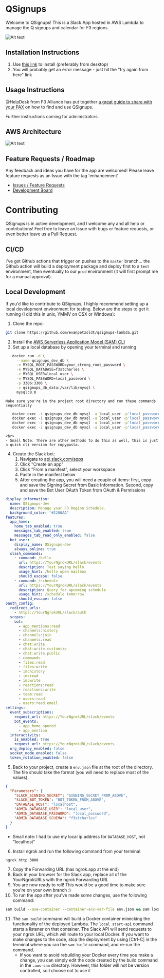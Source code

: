 # QSignups

Welcome to QSignups! This is a Slack App hosted in AWS Lambda to manage the Q signups and calendar for F3 regions.

![Alt text](/screens/qsignups-logo.png?raw=true "QSignups Logo")

## Installation Instructions

1. Use [this link](https://slack.com/oauth/v2/authorize?client_id=3135457248691.3137775183364&scope=app_mentions:read,channels:history,channels:read,chat:write,chat:write.customize,chat:write.public,commands,files:write,im:history,im:write,team:read,users:read,users:read.email,channels:join,files:read,im:read,reactions:read,reactions:write&user_scope=) to install (preferably from desktop)
2. You will probably get an error message - just hit the "try again from here" link

## Usage Instructions

@HelpDesk from F3 Alliance has put together [a great guide to share with your PAX](https://docs.google.com/document/d/1TE63l7dOKy635kbbyRi9TbbeCSx2SISkmBwZIXoqLzk/edit) on how to find and use QSignups.

Further instructions coming for administrators.

## AWS Architecture

![Alt text](/screens/QSignups_Design_2022_06.PNG?raw=true "QSignups Design")

## Feature Requests / Roadmap

Any feedback and ideas you have for the app are welcomed! Please leave feature requests as an Issue with the tag 'enhancement'
- [Issues / Feature Requests](https://github.com/evanpetzoldt/qsignups-lambda/issues)
- [Development Board](https://github.com/users/evanpetzoldt/projects/1/views/1)

# Contributing

QSignups is in active development, and I welcome any and all help or contributions! Feel free to leave an Issue with bugs or feature requests, or even better leave us a Pull Request.

## CI/CD

I've got Github actions that trigger on pushes to the `master` branch... the Github action will build a deployment package and deploy first to a `test` environment, then eventually to our `prod` environment (it will first prompt me for a manual approval).

## Local Development

If you'd like to contribute to QSignups, I highly recommend setting up a local development environment for testing. Below are the steps to get it running (I did this in unix, YMMV on OSX or Windows):

1. Clone the repo:
```sh
git clone https://github.com/evanpetzoldt/qsignups-lambda.git
```
2. Install the [AWS Serverless Application Model (SAM) CLI](https://docs.aws.amazon.com/serverless-application-model/latest/developerguide/install-sam-cli.html)
3. Set up a local database by opening your terminal and running
      
```sh
   docker run -d \
     --name qsignups_dev_db \
     -e MYSQL_ROOT_PASSWORD=your_strong_root_password \
     -e MYSQL_DATABASE=f3stcharles \
     -e MYSQL_USER=local_user \
     -e MYSQL_PASSWORD=local_password \
     -p 3306:3306 \
     -v qsignups_db_data:/var/lib/mysql \
     mysql:8.0
```
   
    Make sure you're in the project root directory and run these commands sequentially

 ```sh
    docker exec -i qsignups_dev_db mysql -u local_user -p'local_password' f3stcharles < db/tables/qsignups_aos.sql
    docker exec -i qsignups_dev_db mysql -u local_user -p'local_password' f3stcharles < db/tables/qsignups_master.sql
    docker exec -i qsignups_dev_db mysql -u local_user -p'local_password' f3stcharles < db/tables/qsignups_regions.sql
    docker exec -i qsignups_dev_db mysql -u local_user -p'local_password' f3stcharles < db/tables/qsignups_weekly.sql
 ```  


    <br>
    - Small Note: There are other methods to do this as well, this is just a quick cli version for copypasta.

4. Create the Slack bot: 
    1. Navigate to [api.slack.com/apps](https://api.slack.com/apps)
    2. Click "Create an app"
    3. Click "From a manifest", select your workspace
    4. Paste in the manifest below
    5. After creating the app, you will need a couple of items: first, copy and save the Signing Secret from Basic Information. Second, copy and save the Bot User OAuth Token from OAuth & Permissions

```yaml
display_information:
  name: QSignups-dev
  description: Manage your F3 Region Schedule.
  background_color: "#2200AA"
features:
  app_home:
    home_tab_enabled: true
    messages_tab_enabled: true
    messages_tab_read_only_enabled: false
  bot_user:
    display_name: QSignups-dev
    always_online: true
  slash_commands:
    - command: /hello
      url: https://YourNgrokURL/slack/events
      description: Test saying hello
      usage_hint: /hello open mailbox
      should_escape: false
    - command: /schedule
      url: https://YourNgrokURL/slack/events
      description: Query for upcoming schedule
      usage_hint: /schedule tomorrow
      should_escape: false
oauth_config:
  redirect_urls:
    - https://YourNgrokURL/slack/auth
  scopes:
    bot:
      - app_mentions:read
      - channels:history
      - channels:join
      - channels:read
      - chat:write
      - chat:write.customize
      - chat:write.public
      - commands
      - files:read
      - files:write
      - im:history
      - im:read
      - im:write
      - reactions:read
      - reactions:write
      - team:read
      - users:read
      - users:read.email
settings:
  event_subscriptions:
    request_url: https://YourNgrokURL/slack/events
    bot_events:
      - app_home_opened
      - app_mention
  interactivity:
    is_enabled: true
    request_url: https://YourNgrokURL/slack/events
  org_deploy_enabled: false
  socket_mode_enabled: false
  token_rotation_enabled: false
```


5. Back to your project, create a `env.json` file at the root of the directory. The file should take the format (you will need to replace most of the values):
```json
{
  "Parameters": {
    "SLACK_SIGNING_SECRET": "SIGNING_SECRET_FROM_ABOVE",
    "SLACK_BOT_TOKEN": "BOT_TOKEN_FROM_ABOVE",
    "DATABASE_HOST": "localhost",
    "ADMIN_DATABASE_USER": "local_user",
    "ADMIN_DATABASE_PASSWORD": "local_password",
    "ADMIN_DATABASE_SCHEMA": "f3stcharles"
  }
}
```
  - Small note: I had to use my local ip address for `DATABASE_HOST`, not "localhost"
6. Install ngrok and run the following command from your terminal:
```sh
ngrok http 3000
```
7. Copy the Forwarding URL (has ngrok.app at the end)
8. Back in your browser for the Slack app, replace all of the YourNgrokURLs with the ngrok Forwarding URL
9. You are now ready to roll! This would be a good time to make sure you're on your own branch :)
10. To run the app after you've made some changes, use the following command:
```sh
sam build --use-container --container-env-var-file env.json && sam local start-api --env-vars env.json --warm-containers EAGER
```
11. The `sam build` command will build a Docker container mimicking the functionality of the deployed Lambda. The `local start-api` command starts a listener on that container. The Slack API will send requests to your ngrok URL, which will route to your local Docker. If you want to make changes to the code, stop the deployment by using [Ctrl-C] in the terminal where you ran the `sam build` command, and re-run the command.
    - If you want to avoid rebuilding your Docker every time you make a change, you can simply edit the code created by the build command in the `.aws-sam` directory. However, this folder will not be version controlled, so I choose not to use it
